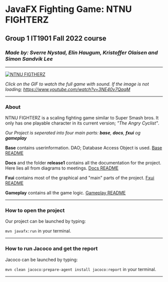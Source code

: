 # JavaFX Fighting Game: NTNU FIGHTERZ
## Group 1 IT1901 Fall 2022 course

### _Made by: Sverre Nystad, Elin Haugum, Kristoffer Olaisen and Simon Sandvik Lee_
---

[![NTNU FIGTHERZ](https://i.gyazo.com/132b0aa5d9a8b8f36b752e0eba1504f7.gif)](https://www.youtube.com/watch?v=3NE40v7QaqM)

_Click on the GIF to watch the full game with sound._
_If the image is not loading; https://www.youtube.com/watch?v=3NE40v7QaqM_

---
### About

NTNU FIGHTERZ is a scaling fighting game similar to Super Smash bros. It only has one playable character in its current version; _"The Angry Cyclist"_.

_Our Project is seperated into four main parts:  **base**, **docs**, **fxui** og **gameplay**_

**Base** contains userinformation. DAO; Database Access Object is used. [Base README](gr2201/base/readme.md)

**Docs** and the folder **release1** contains all the documentation for the project. Here lies all from diagrams to meetings. [Docs README](gr2201/docs/readme.md)

**Fxui** contains most of the graphical and "main" parts of the project. [Fxui README](gr2201/fxui/readme.md)

**Gameplay** contains all the game logic. [Gameplay README](gr2201/gameplay/readme.md)

---

### How to open the project

Our project can be launched by typing:

 `mvn javafx:run` in your terminal.
 
---

### How to run Jacoco and get the report

Jacoco can be launched by typing:

`mvn clean jacoco:prepare-agent install jacoco:report` in your terminal.

---


